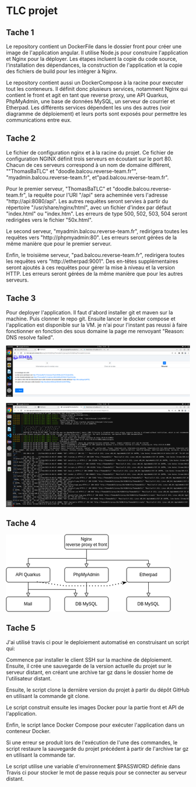 
# TLC projet

## Tache 1

Le repository contient un DockerFile dans le dossier front pour créer une image de l'application angular. Il utilise Node.js pour construire l'application et Nginx pour la déployer. Les étapes incluent la copie du code source, l'installation des dépendances, la construction de l'application et la copie des fichiers de build pour les intégrer à Nginx.  

Le repository contient aussi un DockerCompose à la racine pour executer tout les conteneurs. Il définit donc plusieurs services, notamment Nginx qui contient le front et agit en tant que reverse proxy, une API Quarkus, PhpMyAdmin, une base de données MySQL, un serveur de courrier et Etherpad. Les différents services dépendent les uns des autres (voir diagramme de déploiement) et leurs ports sont exposés pour permettre les communications entre eux.  

## Tache 2

Le fichier de configuration nginx et à la racine du projet. Ce fichier de configuration NGINX définit trois serveurs en écoutant sur le port 80. Chacun de ces serveurs correspond à un nom de domaine différent, ""ThomasBaTLC" et "doodle.balcou.reverse-team.fr"", "myadmin.balcou.reverse-team.fr", et"pad.balcou.reverse-team.fr".  

Pour le premier serveur, "ThomasBaTLC" et "doodle.balcou.reverse-team.fr", la requête pour l'URI "/api" sera acheminée vers l'adresse "http://api:8080/api". Les autres requêtes seront servies à partir du répertoire "/usr/share/nginx/html", avec un fichier d'index par défaut "index.html" ou "index.htm". Les erreurs de type 500, 502, 503, 504 seront redirigées vers le fichier "50x.html".  

Le second serveur, "myadmin.balcou.reverse-team.fr", redirigera toutes les requêtes vers "http://phpmyadmin:80". Les erreurs seront gérées de la même manière que pour le premier serveur.  

Enfin, le troisième serveur, "pad.balcou.reverse-team.fr", redirigera toutes les requêtes vers "http://etherpad:9001". Des en-têtes supplémentaires seront ajoutés à ces requêtes pour gérer la mise à niveau et la version HTTP. Les erreurs seront gérées de la même manière que pour les autres serveurs.

## Tache 3

Pour deployer l'application. Il faut d'abord installer git et maven sur la machine. Puis clonner le repo git. Ensuite lancer le docker compose et l'application est disponible sur la VM. je n'ai pour l'instant pas reussi à faire fonctionner en fonction des sous domaine la page me renvoyant "Reason: DNS resolve failed".  

![App Screenshot](https://github.com/thomasbalcou/TLCprojet/blob/main/captureVM.png)

![App Screenshot](https://github.com/thomasbalcou/TLCprojet/blob/main/captureVM2.png)

## Tache 4

![App Screenshot](https://github.com/thomasbalcou/TLCprojet/blob/main/DiagrammeDeploiement.png)

## Tache 5

J'ai utilisé travis ci pour le deploiement automatisé en construisant un script qui:  

Commence par installer le client SSH sur la machine de déploiement. Ensuite, il crée une sauvegarde de la version actuelle du projet sur le serveur distant, en créant une archive tar gz dans le dossier home de l'utilisateur distant.  

Ensuite, le script clone la dernière version du projet à partir du dépôt GitHub en utilisant la commande git clone.  

Le script construit ensuite les images Docker pour la partie front et API de l'application.  

Enfin, le script lance Docker Compose pour exécuter l'application dans un conteneur Docker.  

 Si une erreur se produit lors de l'exécution de l'une des commandes, le script restaure la sauvegarde du projet précédent à partir de l'archive tar gz en utilisant la commande tar.  
 
Le script utilise une variable d'environnement $PASSWORD définie dans Travis ci pour stocker le mot de passe requis pour se connecter au serveur distant.  
